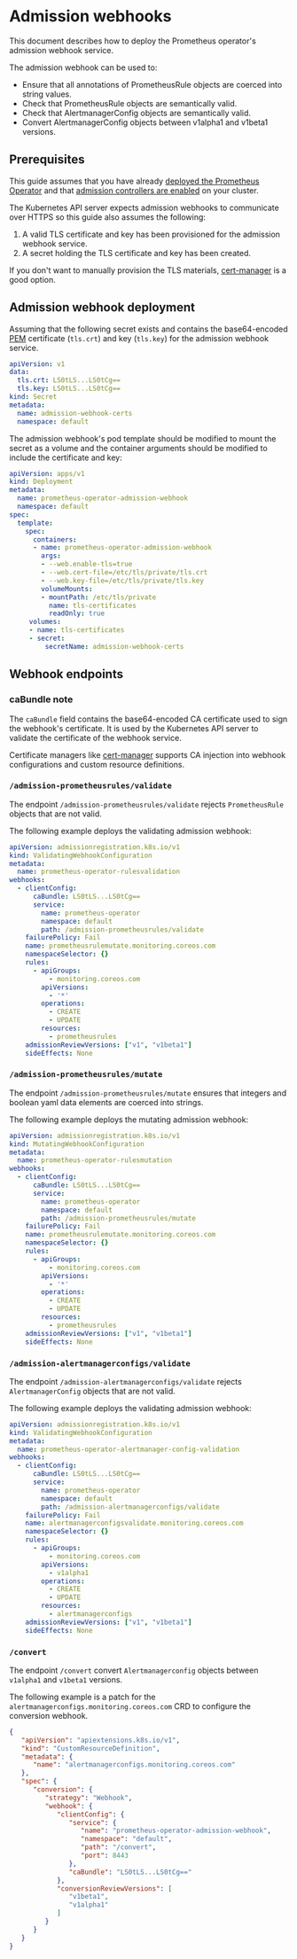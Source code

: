 # Admission webhooks

This document describes how to deploy the Prometheus operator's admission webhook service.

The admission webhook can be used to:
* Ensure that all annotations of PrometheusRule objects are coerced into string values.
* Check that PrometheusRule objects are semantically valid.
* Check that AlertmanagerConfig objects are semantically valid.
* Convert AlertmanagerConfig objects between v1alpha1 and v1beta1 versions.

## Prerequisites

This guide assumes that you have already [deployed the Prometheus
Operator](getting-started.md) and that [admission controllers are
enabled](https://kubernetes.io/docs/reference/access-authn-authz/admission-controllers/#how-do-i-turn-on-an-admission-controller)
on your cluster.

The Kubernetes API server expects admission webhooks to communicate over HTTPS
so this guide also assumes the following:
1. A valid TLS certificate and key has been provisioned for the admission webhook service.
2. A secret holding the TLS certificate and key has been created.

If you don't want to manually provision the TLS materials,
[cert-manager](https://cert-manager.io/) is a good option.

## Admission webhook deployment

Assuming that the following secret exists and contains the base64-encoded
[PEM](https://en.wikipedia.org/wiki/Privacy-Enhanced_Mail) certificate
(`tls.crt`) and key (`tls.key`) for the admission webhook service.

```yaml
apiVersion: v1
data:
  tls.crt: LS0tLS...LS0tCg==
  tls.key: LS0tLS...LS0tCg==
kind: Secret
metadata:
  name: admission-webhook-certs
  namespace: default
```

The admission webhook's pod template should be modified to mount the secret as a
volume and the container arguments should be modified to include the
certificate and key:

```yaml
apiVersion: apps/v1
kind: Deployment
metadata:
  name: prometheus-operator-admission-webhook
  namespace: default
spec:
  template:
    spec:
      containers:
      - name: prometheus-operator-admission-webhook
        args:
        - --web.enable-tls=true
        - --web.cert-file=/etc/tls/private/tls.crt
        - --web.key-file=/etc/tls/private/tls.key
        volumeMounts:
        - mountPath: /etc/tls/private
          name: tls-certificates
          readOnly: true
     volumes:
     - name: tls-certificates
     - secret:
         secretName: admission-webhook-certs
```

## Webhook endpoints

### caBundle note

The `caBundle` field contains the base64-encoded CA certificate used to sign the
webhook's certificate. It is used by the Kubernetes API server to validate the
certificate of the webhook service.

Certificate managers like [cert-manager](https://cert-manager.io/) supports CA
injection into webhook configurations and custom resource definitions.

### `/admission-prometheusrules/validate`

The endpoint `/admission-prometheusrules/validate` rejects `PrometheusRule`
objects that are not valid.

The following example deploys the validating admission webhook:

```yaml
apiVersion: admissionregistration.k8s.io/v1
kind: ValidatingWebhookConfiguration
metadata:
  name: prometheus-operator-rulesvalidation
webhooks:
  - clientConfig:
      caBundle: LS0tLS...LS0tCg==
      service:
        name: prometheus-operator
        namespace: default
        path: /admission-prometheusrules/validate
    failurePolicy: Fail
    name: prometheusrulemutate.monitoring.coreos.com
    namespaceSelector: {}
    rules:
      - apiGroups:
          - monitoring.coreos.com
        apiVersions:
          - '*'
        operations:
          - CREATE
          - UPDATE
        resources:
          - prometheusrules
    admissionReviewVersions: ["v1", "v1beta1"]
    sideEffects: None
```

### `/admission-prometheusrules/mutate`

The endpoint `/admission-prometheusrules/mutate` ensures that integers and
boolean yaml data elements are coerced into strings.

The following example deploys the mutating admission webhook:

```yaml
apiVersion: admissionregistration.k8s.io/v1
kind: MutatingWebhookConfiguration
metadata:
  name: prometheus-operator-rulesmutation
webhooks:
  - clientConfig:
      caBundle: LS0tLS...LS0tCg==
      service:
        name: prometheus-operator
        namespace: default
        path: /admission-prometheusrules/mutate
    failurePolicy: Fail
    name: prometheusrulemutate.monitoring.coreos.com
    namespaceSelector: {}
    rules:
      - apiGroups:
          - monitoring.coreos.com
        apiVersions:
          - '*'
        operations:
          - CREATE
          - UPDATE
        resources:
          - prometheusrules
    admissionReviewVersions: ["v1", "v1beta1"]
    sideEffects: None
```

### `/admission-alertmanagerconfigs/validate`

The endpoint `/admission-alertmanagerconfigs/validate` rejects
`AlertmanagerConfig` objects that are not valid.

The following example deploys the validating admission webhook:

```yaml
apiVersion: admissionregistration.k8s.io/v1
kind: ValidatingWebhookConfiguration
metadata:
  name: prometheus-operator-alertmanager-config-validation
webhooks:
  - clientConfig:
      caBundle: LS0tLS...LS0tCg==
      service:
        name: prometheus-operator
        namespace: default
        path: /admission-alertmanagerconfigs/validate
    failurePolicy: Fail
    name: alertmanagerconfigsvalidate.monitoring.coreos.com
    namespaceSelector: {}
    rules:
      - apiGroups:
          - monitoring.coreos.com
        apiVersions:
          - v1alpha1
        operations:
          - CREATE
          - UPDATE
        resources:
          - alertmanagerconfigs
    admissionReviewVersions: ["v1", "v1beta1"]
    sideEffects: None
```

### `/convert`

The endpoint `/convert` convert `Alertmanagerconfig` objects between `v1alpha1`
and `v1beta1` versions.

The following example is a patch for the
`alertmanagerconfigs.monitoring.coreos.com` CRD to configure the conversion
webhook.

```json
{
   "apiVersion": "apiextensions.k8s.io/v1",
   "kind": "CustomResourceDefinition",
   "metadata": {
      "name": "alertmanagerconfigs.monitoring.coreos.com"
   },
   "spec": {
      "conversion": {
         "strategy": "Webhook",
         "webhook": {
            "clientConfig": {
               "service": {
                  "name": "prometheus-operator-admission-webhook",
                  "namespace": "default",
                  "path": "/convert",
                  "port": 8443
               },
               "caBundle": "LS0tLS...LS0tCg=="
            },
            "conversionReviewVersions": [
               "v1beta1",
               "v1alpha1"
            ]
         }
      }
   }
}
```
